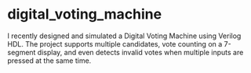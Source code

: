 # digital_voting_machine
I recently designed and simulated a Digital Voting Machine using Verilog HDL. The project supports multiple candidates, vote counting on a 7-segment display, and even detects invalid votes when multiple inputs are pressed at the same time.
